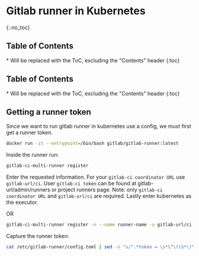# Gitlab runner in Kubernetes

{:.no_toc}

<h2 id="toc-header">Table of Contents <i class="fa fa-chevron-up" aria-hidden="true" id="toc-arrow"></i></h2>
* Will be replaced with the ToC, excluding the "Contents" header
{:toc}


<h2 id="toc-header">Table of Contents <i class="fa fa-chevron-up" aria-hidden="true" id="toc-arrow"></i></h2>
* Will be replaced with the ToC, excluding the "Contents" header
{:toc}


## Getting a runner token
Since we want to run gitlab runner in kubernetes use a config, we must first get a runner token.
``` bash
docker run -it --entrypoint=/bin/bash gitlab/gitlab-runner:latest
```

Inside the runner run:
``` bash
gitlab-ci-multi-runner register
```
Enter the requested information. For your `gitlab-ci coordinator URL` use `gitlab-url/ci`. User `gitlab-ci token` can be found at gitlab-url/admin/runners or project runners page. Note: only `gitlab-ci coordinator URL` and `gitlab-url/ci` are required. Lastly enter kubernetes as the executor.

OR

```bash
gitlab-ci-multi-runner register -n --name runner-name -u gitlab-url/ci -r token --executor kubernetes
```

Capture the runner token:
``` bash
cat /etc/gitlab-runner/config.toml | sed -n "s/^.*token = \s*\"\(\S*\)\".*$/\1/p"
```